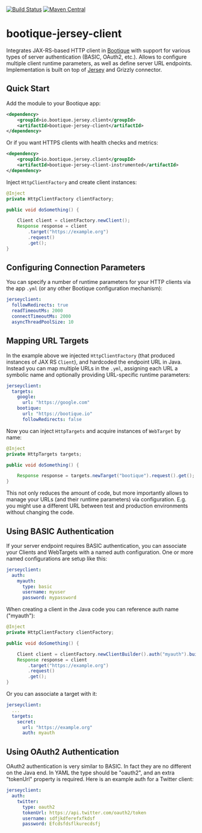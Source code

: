 [![Build Status](https://travis-ci.org/bootique/bootique-jersey-client.svg)](https://travis-ci.org/bootique/bootique-jersey-client)
[![Maven Central](https://maven-badges.herokuapp.com/maven-central/io.bootique.jersey.client/bootique-jersey-client/badge.svg)](https://maven-badges.herokuapp.com/maven-central/io.bootique.jersey.client/bootique-jersey-client/)

# bootique-jersey-client

Integrates JAX-RS-based HTTP client in [Bootique](http://bootique.io) with support for various types of 
server authentication (BASIC, OAuth2, etc.). Allows to configure multiple
client runtime parameters, as well as define server URL endpoints.
Implementation is built on top of [Jersey](https://jersey.java.net/)
and Grizzly connector.
 
## Quick Start

Add the module to your Bootique app:

```xml
<dependency>
	<groupId>io.bootique.jersey.client</groupId>
	<artifactId>bootique-jersey-client</artifactId>
</dependency>
```

Or if you want HTTPS clients with health checks and metrics:

```xml
<dependency>
	<groupId>io.bootique.jersey.client</groupId>
	<artifactId>bootique-jersey-client-instrumented</artifactId>
</dependency>
```

Inject `HttpClientFactory` and create client instances:

```java
@Inject
private HttpClientFactory clientFactory;

public void doSomething() {

    Client client = clientFactory.newClient();
    Response response = client
        .target("https://example.org")
        .request()
        .get();
} 
```

## Configuring Connection Parameters

You can specify a number of runtime parameters for your HTTP clients via
the app ```.yml``` (or any other Bootique configuration mechanism):

```yml
jerseyclient:
  followRedirects: true
  readTimeoutMs: 2000
  connectTimeoutMs: 2000
  asyncThreadPoolSize: 10
```

## Mapping URL Targets

In the example above we injected `HttpClientFactory` (that produced instances
of JAX RS `Client`), and hardcoded the endpoint URL in Java. Instead you
can map multiple URLs in the ```.yml```, assigning each URL a symbolic
name and optionally providing URL-specific runtime parameters:

```yml
jerseyclient:
  targets:
    google:
      url: "https://google.com"
    bootique:
      url: "https://bootique.io"
      followRedirects: false
```
Now you can inject `HttpTargets` and acquire instances of `WebTarget`
by name:
```java
@Inject
private HttpTargets targets;

public void doSomething() {

    Response response = targets.newTarget("bootique").request().get();
}
```
This not only reduces the amount of code, but more importantly allows
to manage your URLs (and their runtime parameters) via configuration.
E.g. you might use a different URL between test and production environments
without changing the code.

## Using BASIC Authentication

If your server endpoint requires BASIC authentication, you can associate
your Clients and WebTargets with a named auth configuration. One or more
named configurations are setup like this:

```yml
jerseyclient:
  auth:
    myauth:
      type: basic
      username: myuser
      password: mypassword
```
When creating a client in the Java code you can reference auth name ("myauth"):
```java
@Inject
private HttpClientFactory clientFactory;

public void doSomething() {

    Client client = clientFactory.newClientBuilder().auth("myauth").build();
    Response response = client
        .target("https://example.org")
        .request()
        .get();
} 
```
Or you can associate a target with it:
```yml
jerseyclient:
  ...
  targets:
    secret:
      url: "https://example.org"
      auth: myauth
```

## Using OAuth2 Authentication

OAuth2 authentication is very similar to BASIC. In fact they are no different
on the Java end. In YAML the type should be "oauth2", and an extra "tokenUrl"
property is required. Here is an example auth for a Twitter client:

```yml
jerseyclient:
  auth:
    twitter:
      type: oauth2
      tokenUrl: https://api.twitter.com/oauth2/token
      username: sdfjkdferefxfkdsf
      password: Efcdsfdsflkurecdsfj 
```

